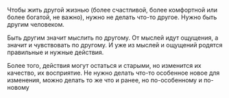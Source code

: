 

Чтобы жить другой жизнью (более счастливой, более комфортной или более богатой, не важно), нужно не делать что-то другое. Нужно быть другим человеком.

Быть другим значит мыслить по другому. От мыслей идут ощущения, а значит и чувствовать по другому. И уже из мыслей и ощущений родятся правильные и нужные действия.

Более того, действия могут остаться и старыми, но изменится их качество, их восприятие. Не нужно делать что-то особенное новое для изменения, можно делать то же что и ранее, но по-особенному и по-новому